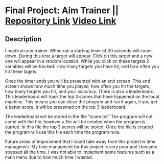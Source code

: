 # Final Project: Aim Trainer || [Repository Link](https://github.com/JRavey/Final-Project-Aim-Trainer/tree/main) [Video Link](https://youtu.be/_Y5OEzKxdSc)

## Description

I made an aim trainer. When ran a starting timer of 30 seconds will count down. During this time a target will appear. Click on this target and a new one will appear in a random location. While you click on these targets 2 variables will be tracked. How many targets you have hit, and how often you hit these tagets.

Once the timer ends you will be presented with an end screen. This end screen shows how much time you played, how often you hit the targets, how many targets you hit, and your accuracy. There is also a leaderboard. This leaderboard will track the top 3 scores that have happened on the local machine. This means you can close the program and run it again, if you get a better score, it will be presented on the top 3 leaderboard.

The leaderboard will be stored in the file "score.txt" The program will not come with the file, however a file will be created when the program is started. In this file the top 3 scores will be stored. Once the file is created the program will use this file each time the program runs.

Future areas of imporvment that I could take away from this project is time managment. My time managment for this project is very poor and I became stressed all the time. I was not able to implement some features such as a main menu due to how much time I wasted.
